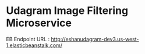 # Udagram Image Filtering Microservice

EB Endpoint URL : http://eshanudagram-dev3.us-west-1.elasticbeanstalk.com/
